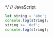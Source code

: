 */
// JavaScript
```javascript
let string = 'abc';
console.log(string);
string += 'def';
console.log(string);
```